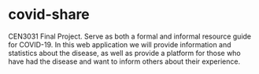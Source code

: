 # covid-share
CEN3031 Final Project. Serve as both a formal and informal resource guide for COVID-19. In this web application we will provide information and statistics about the disease, as well as provide a platform for those who have had the disease and want to inform others about their experience.
